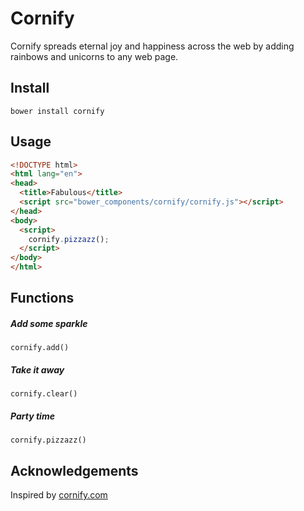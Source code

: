 # Cornify

Cornify spreads eternal joy and happiness across the web by adding rainbows and unicorns to any web page.

## Install
 `bower install cornify`

## Usage

```html
<!DOCTYPE html>
<html lang="en">
<head>
  <title>Fabulous</title>
  <script src="bower_components/cornify/cornify.js"></script>
</head>
<body>
  <script>
    cornify.pizzazz();
  </script>
</body>
</html>
```

## Functions

##### Add some sparkle

`cornify.add()`

##### Take it away

`cornify.clear()`

##### Party time

`cornify.pizzazz()`

## Acknowledgements

Inspired by [cornify.com](http://www.cornify.com)
